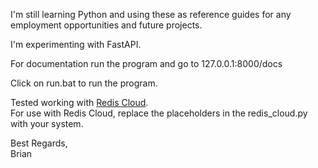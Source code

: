 I'm still learning Python and using these as reference guides for any employment opportunities and future projects.

I'm experimenting with FastAPI.

For documentation run the program and go to 127.0.0.1:8000/docs

Click on run.bat to run the program.

Tested working with [Redis Cloud](https://redis.io/cloud/).<br/>
For use with Redis Cloud, replace the placeholders in the redis_cloud.py with your system. 

Best Regards,<br/>
Brian
